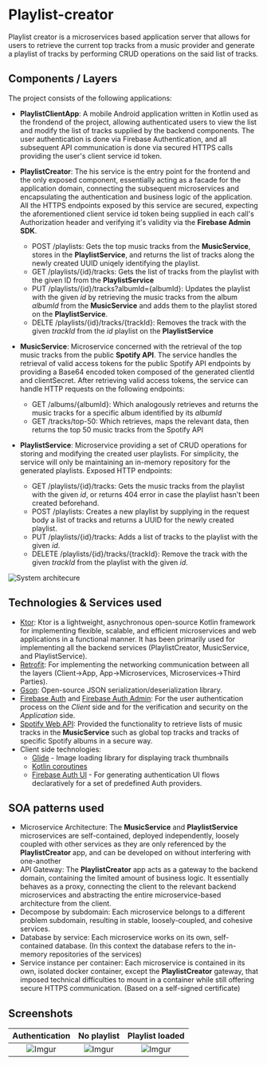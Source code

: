 # Playlist-creator

Playlist creator is a microservices based application server that allows for users to retrieve the current top tracks from a music provider and generate a playlist of tracks by performing CRUD operations on the said list of tracks.

## Components / Layers
The project consists of the following applications:
- **PlaylistClientApp**: A mobile Android application written in Kotlin used as the frondend of the project, allowing authenticated users to view the list and modify the list of tracks supplied by the backend components. The user authentication is done via Firebase Authentication, and all subsequent API communication is done via secured HTTPS calls providing the user's client service id token.

- **PlaylistCreator**: The his service is the entry point for the frontend and the only exposed component, essentially acting as a facade for the application domain, connecting the subsequent microservices and encapsulating the authentication and business logic of the application.
All the HTTPS endpoints exposed by this service are secured, expecting the aforementioned client service id token being supplied in each call's Authorization header and verifying it's validity via the **Firebase Admin SDK**.
    - POST /playlists: Gets the top music tracks from the **MusicService**, stores in the **PlaylistService**, and returns the list of tracks along the newly created UUID uniqely identifying the playlist.
    - GET /playlists/{id}/tracks: Gets the list of tracks from the playlist with the given ID from the **PlaylistService**
    - PUT /playlists/{id}/tracks?albumId={albumId}: Updates the playlist with the given *id* by retrieving the music tracks from the album *albumId* from the **MusicService** and adds them to the playlist stored on the **PlaylistService**.
    - DELTE /playlists/{id}/tracks/{trackId}: Removes the track with the given *trackId* from the *id* playlist on the **PlaylistService**

- **MusicService**: Microservice concerned with the retrieval of the top music tracks from the public **Spotify API**. The service handles the retrieval of valid access tokens for the public Spotify API endpoints by providing a Base64 encoded token composed of the generated clientId and clientSecret. After retrieving valid access tokens, the service can handle HTTP requests on the following endpoints:     
    - GET /albums/{albumId}: Which analogously retrieves and returns the music tracks for a specific album identified by its *albumId*
    - GET /tracks/top-50: Which retrieves, maps the relevant data, then returns the top 50 music tracks from the Spotify API
    
- **PlaylistService**: Microservice providing a set of CRUD operations for storing and modifying the created user playlists. For simplicity, the service will only be maintaining an in-memory repository for the generated playlists.
Exposed HTTP endpoints:
    - GET /playlists/{id}/tracks: Gets the music tracks from the playlist with the given *id*, or returns 404 error in case the playlist hasn't been created beforehand.
    - POST /playlists: Creates a new playlist by supplying in the request body a list of tracks and returns a UUID for the newly created playlist.
    - PUT /playlists/{id}/tracks: Adds a list of tracks to the playlist with the given *id*.
    - DELETE /playlists/{id}/tracks/{trackId}: Remove the track with the given *trackId* from the playlist with the given *id*.
    
![System architecure](https://i.imgur.com/hX9eHwL.png)

## Technologies & Services used

- [Ktor](https://ktor.io/): Ktor is a lightweight, asnychronous open-source Kotlin framework for implementing flexible, scalable, and efficient microservices and web applications in a functional manner. It has been primarily used for implementing all the backend services (PlaylistCreator, MusicService, and PlaylistService). 
- [Retrofit](https://square.github.io/retrofit/): For implementing the networking communication between all the layers (Client->App, App->Microservices, Microservices->Third Parties).
- [Gson](https://github.com/google/gson): Open-source JSON serialization/deserialization library.
- [Firebase Auth](https://firebase.google.com/docs/auth) and [Firebase Auth Admin](https://firebase.google.com/docs/auth/admin): For the user authentication process on the *Client* side and for the verification and security on the *Application* side.
- [Spotify Web API](https://developer.spotify.com/documentation/web-api/): Provided the functionality to retrieve lists of music tracks in the **MusicService** such as global top tracks and tracks of specific Spotify albums in a secure way.
- Client side technologies:
    - [Glide](https://bumptech.github.io/glide/) - Image loading library for displaying track thumbnails
    - [Kotlin coroutines](https://kotlinlang.org/docs/reference/coroutines-overview.html)
    - [Firebase Auth UI](https://firebase.google.com/docs/auth/web/firebaseui) - For generating authentication UI flows declaratively for a set of predefined Auth providers.

## SOA patterns used

- Microservice Architecture: The **MusicService** and **PlaylistService** microservices are self-contained, deployed independently, loosely coupled with other services as they are only referenced by the **PlaylistCreator** app, and can be developed on without interfering with one-another
- API Gateway: The **PlaylistCreator** app acts as a gateway to the backend domain, containing the limited amount of business logic. It essentially behaves as a proxy, connecting the client to the relevant backend microservices and abstracting the entire microservice-based architecture from the client.
- Decompose by subdomain: Each microservice belongs to a different problem subdomain, resulting in stable, loosely-coupled, and cohesive services.
- Database by service: Each microservice works on its own, self-contained database. (In this context the database refers to the in-memory repositories of the services)
- Service instance per container: Each microservice is contained in its own, isolated docker container, except the **PlaylistCreator** gateway, that imposed technical difficulties to mount in a container while still offering secure HTTPS communication. (Based on a self-signed certificate) 

## Screenshots

Authentication |  No playlist | Playlist loaded 
:-------------:|:----------------:|:----------------:
![Imgur](https://i.imgur.com/Bxp9F6o.png)  |  ![Imgur](https://i.imgur.com/q4nB37s.png) | ![Imgur](https://i.imgur.com/f0KI4wY.png)
